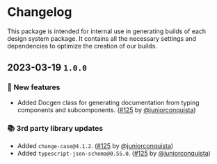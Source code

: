 # Changelog

This package is intended for internal use in generating builds of each design system package. It contains all the necessary settings and dependencies to optimize the creation of our builds.

## 2023-03-19 `1.0.0`

### 🎉 New features

- Added Docgen class for generating documentation from typing components and subcomponents. ([#125](https://github.com/TiendaNube/nimbus-design-system/pull/125) by [@juniorconquista](https://github.com/juniorconquista))

### 📚 3rd party library updates

- Added `change-case@4.1.2`. ([#125](https://github.com/TiendaNube/nimbus-design-system/pull/125) by [@juniorconquista](https://github.com/juniorconquista))
- Added `typescript-json-schema@0.55.0`. ([#125](https://github.com/TiendaNube/nimbus-design-system/pull/125) by [@juniorconquista](https://github.com/juniorconquista))
